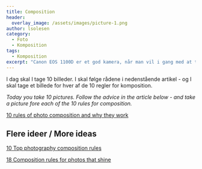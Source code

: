 ```yaml
---
title: Composition
header:
  overlay_image: /assets/images/picture-1.png
author: lsolesen
category:
  - Foto
  - Komposition
tags:
  - Komposition
excerpt: "Canon EOS 1100D er et god kamera, når man vil i gang med at tage billeder. Det koster omkring 2200 kroner med et standardobjektiv."
---
```


I dag skal I tage 10 billeder. I skal følge rådene i nedenstående artikel - og I skal tage et billede for hver af de 10 regler for komposition.

_Today you take 10 pictures. Follow the advice in the article below - and take a picture fore each of the 10 rules for composition._

[10 rules of photo composition and why they work](https://www.digitalcameraworld.com/2012/04/12/10-rules-of-photo-composition-and-why-they-work/)

## Flere ideer / More ideas

[10 Top photography composition rules](https://www.photographymad.com/pages/view/10-top-photography-composition-rules)

[18 Composition rules for photos that shine](https://www.digital-photo-secrets.com/tip/3372/18-composition-rules-for-photos-that-shine/)
